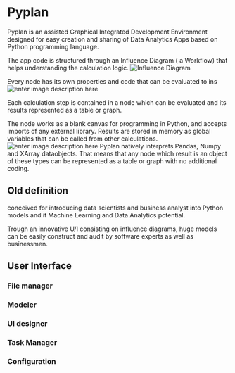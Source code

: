 # Pyplan
Pyplan is an assisted Graphical Integrated Development Environment designed for easy creation and sharing of Data Analytics Apps based on Python programming language.

The app code is structured through an Influence Diagram ( a Workflow) that helps understanding the calculation logic.
![Influence Diagram](http://img.pyplan.org/index_influence_diagram.png)

Every node has its own properties and code that can be evaluated to ins
![enter image description here](http://img.pyplan.org/index_node_properties.png)


Each calculation step is contained in a node which can be evaluated and its results represented as a table or graph. 



The node works as a blank canvas for programming in Python, and accepts imports of any external library. Results are stored in memory as global variables that can be called from other calculations.
![enter image description here](http://img.pyplan.org/index_node_code.png)
Pyplan natively interprets Pandas, Numpy and XArray dataobjects. That means that any node which result is an object of these types can be represented as a table or graph with no additional coding.


## Old definition
conceived for introducing data scientists and business analyst into Python models and it Machine Learning and Data Analytics potential.

Trough an innovative U/I consisting on influence diagrams, huge models can be easily construct and audit by software experts as well as businessmen.




## User Interface
### File manager
### Modeler
### UI designer
### Task Manager
### Configuration








<!--stackedit_data:
eyJoaXN0b3J5IjpbODkwMTU1ODEyLDE2OTg2MDUyMTQsMTgyNj
M4NzUwNSwxMTkzODI5NjcxLDEwMjczNDI3OTYsLTEyNDY1Mjcy
MzMsLTEyNTcxOTgyOTksNDc2NjYzNjA1LC0xOTk2MzMyMDcsLT
k0Mjk3NDM5MSwtMTcyMzYzOTQ5NiwtNjQzNzA0MDM3LDcwMTMx
NjIzNCwxMjk3NzE0NjA4LC0yMTA0ODI3Nzk1LC0xMjU3MTk4Mj
k5LDE5NjEyNzY3MTgsLTEzNTEzODA5NzIsMTQzNzA1NjM4Myw0
MTk4NDM4NzhdfQ==
-->